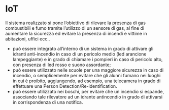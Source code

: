 # IoT


Il sistema realizzato si pone l’obiettivo di rilevare la presenza di gas combustibili e fumo tramite l’utilizzo di un sensore di gas, al fine di aumentare la sicurezza ed evitare la presenza di incendi e vittime in abitazioni, uffici ecc.. 


- può essere integrato all’interno di un sistema in grado di attivare gli idranti anti-incendio in caso di un pericolo medio (led arancione lampeggiante) e in grado di chiamare i pompieri in caso di pericolo alto, con presenza di led rosso e suono assordante;
- può essere utilizzato nelle scuole per una maggiore sicurezza in caso di incendio, o semplicemente per evitare che gli alunni fumano nei luoghi in cui è proibito, aggiungendo, ad esempio, una telecamera in grado di effettuare una Person Detection/Re-identification. 
- può essere utilizzato nei boschi, per evitare che un incendio si espande, associando tale rilevatore ad un idrante antincendio in grado di attivarsi in corrispondenza di una notifica.

